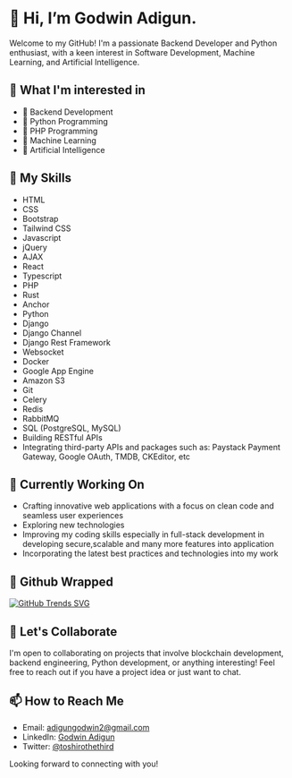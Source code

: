 # 👋 Hi, I’m Godwin Adigun.

Welcome to my GitHub! I'm a passionate Backend Developer and Python enthusiast, with a keen interest in Software Development, Machine Learning, and Artificial Intelligence.

## 👀 What I'm interested in

- 🚀 Backend Development
- 🐍 Python Programming
- 🐘 PHP Programming
- 🤖 Machine Learning
- 🧠 Artificial Intelligence

## 🌱 My Skills

- HTML
- CSS
- Bootstrap
- Tailwind CSS
- Javascript
- jQuery
- AJAX
- React
- Typescript
- PHP
- Rust
- Anchor
- Python
- Django
- Django Channel
- Django Rest Framework
- Websocket
- Docker
- Google App Engine
- Amazon S3
- Git
- Celery
- Redis
- RabbitMQ
- SQL (PostgreSQL, MySQL)
- Building RESTful APIs
- Integrating third-party APIs and packages such as: Paystack Payment Gateway, Google OAuth, TMDB, CKEditor, etc

## 💼 Currently Working On

- Crafting innovative web applications with a focus on clean code and seamless user experiences
- Exploring new technologies
- Improving my coding skills especially in full-stack development in developing secure,scalable and many more features into application
- Incorporating the latest best practices and technologies into my work

## 💼 Github Wrapped

[![GitHub Trends SVG](https://api.githubtrends.io/user/svg/Goddy01/repos?time_range=one_year&theme=dark)](https://githubtrends.io)

## 💞 Let's Collaborate

I'm open to collaborating on projects that involve blockchain development, backend engineering, Python development, or anything interesting! Feel free to reach out if you have a project idea or just want to chat.

## 📫 How to Reach Me

- Email: adigungodwin2@gmail.com
- LinkedIn: [Godwin Adigun](https://linkedin.com/in/godwin-adigun-b5a138219)
- Twitter: [@toshirothethird](https://twitter.com/toshirothethird)

Looking forward to connecting with you!

<!---
Goddy01/Goddy01 is a ✨ special ✨ repository because its `README.md` (this file) appears on your GitHub profile.
You can click the Preview link to take a look at your changes.
--->
